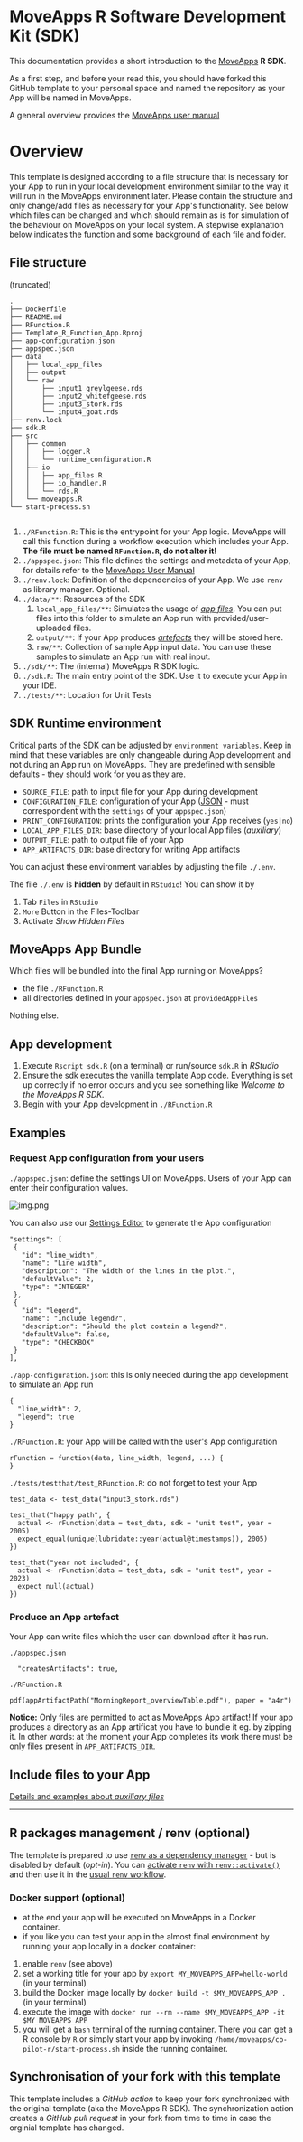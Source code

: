 # MoveApps R Software Development Kit (SDK)

This documentation provides a short introduction to the [MoveApps](https://www.moveapps.org) **R SDK**.

As a first step, and before your read this, you should have forked this GitHub template to your personal space and named the repository as your App will be named in MoveApps.

A general overview provides the [MoveApps user manual](https://docs.moveapps.org/#/create_app)

# Overview

This template is designed according to a file structure that is necessary for your App to run in your local development environment similar to the way it will run in the MoveApps environment later. Please contain the structure and only change/add files as necessary for your App's functionality. See below which files can be changed and which should remain as is for simulation of the behaviour on MoveApps on your local system. A stepwise explanation below indicates the function and some background of each file and folder.

## File structure

(truncated)

```
.
├── Dockerfile
├── README.md
├── RFunction.R
├── Template_R_Function_App.Rproj
├── app-configuration.json
├── appspec.json
├── data
│   ├── local_app_files
│   ├── output
│   └── raw
│       ├── input1_greylgeese.rds
│       ├── input2_whitefgeese.rds
│       ├── input3_stork.rds
│       └── input4_goat.rds
├── renv.lock
├── sdk.R
├── src
│   ├── common
│   │   ├── logger.R
│   │   └── runtime_configuration.R
│   ├── io
│   │   ├── app_files.R
│   │   ├── io_handler.R
│   │   └── rds.R
│   └── moveapps.R
└── start-process.sh


```

1. `./RFunction.R`: This is the entrypoint for your App logic. MoveApps will call this function during a workflow execution which includes your App. **The file must be named `RFunction.R`, do not alter it!**
1. `./appspec.json`: This file defines the settings and metadata of your App, for details refer to the [MoveApps User Manual](https://docs.moveapps.org/#/appspec)
1. `./renv.lock`: Definition of the dependencies of your App. We use `renv` as library manager. Optional.
1. `./data/**`: Resources of the SDK
   1. `local_app_files/**`: Simulates the usage of [*app files*](https://docs.moveapps.org/#/auxiliary). You can put files into this folder to simulate an App run with provided/user-uploaded files. 
   1. `output/**`: If your App produces [*artefacts*](https://docs.moveapps.org/#/copilot-r-sdk?id=artefacts) they will be stored here.
   1. `raw/**`: Collection of sample App input data. You can use these samples to simulate an App run with real input.
1. `./sdk/**`: The (internal) MoveApps R SDK logic.
1. `./sdk.R`: The main entry point of the SDK. Use it to execute your App in your IDE.
1. `./tests/**`: Location for Unit Tests

## SDK Runtime environment

Critical parts of the SDK can be adjusted by `environment variables`. 
Keep in mind that these variables are only changeable during App development and not during an App run on MoveApps.
They are predefined with sensible defaults - they should work for you as they are.

- `SOURCE_FILE`: path to input file for your App during development
- `CONFIGURATION_FILE`: configuration of your App ([JSON](https://www.w3schools.com/js/js_json_intro.asp) - must correspondent with the `settings` of your `appspec.json`)
- `PRINT_CONFIGURATION`: prints the configuration your App receives (`yes|no`)
- `LOCAL_APP_FILES_DIR`: base directory of your local App files (*auxiliary*)
- `OUTPUT_FILE`: path to output file of your App
- `APP_ARTIFACTS_DIR`: base directory for writing App artifacts

You can adjust these environment variables by adjusting the file `./.env`.

The file `./.env` is **hidden** by default in `RStudio`! You can show it by

1. Tab `Files` in `RStudio`
1. `More` Button in the Files-Toolbar
1. Activate _Show Hidden Files_

## MoveApps App Bundle

Which files will be bundled into the final App running on MoveApps?

- the file `./RFunction.R`
- all directories defined in your `appspec.json` at `providedAppFiles` 

Nothing else.

## App development

1. Execute `Rscript sdk.R` (on a terminal) or run/source `sdk.R` in _RStudio_
1. Ensure the sdk executes the vanilla template App code. Everything is set up correctly if no error occurs and you see something like _Welcome to the MoveApps R SDK._
1. Begin with your App development in `./RFunction.R`

## Examples

### Request App configuration from your users

`./appspec.json`: define the settings UI on MoveApps. Users of your App can enter their configuration values.

![img.png](documentation/app-configuration-ui.png)

You can also use our [Settings Editor](https://www.moveapps.org/apps/settingseditor) to generate the App configuration

```
"settings": [
 {
   "id": "line_width",
   "name": "Line width",
   "description": "The width of the lines in the plot.",
   "defaultValue": 2,
   "type": "INTEGER"
 },
 {
   "id": "legend",
   "name": "Include legend?",
   "description": "Should the plot contain a legend?",
   "defaultValue": false,
   "type": "CHECKBOX"
 }
],
```

`./app-configuration.json`: this is only needed during the app development to simulate an App run

```
{
  "line_width": 2,
  "legend": true
}
```

`./RFunction.R`: your App will be called with the user's App configuration

```
rFunction = function(data, line_width, legend, ...) {
}
```

`./tests/testthat/test_RFunction.R`: do not forget to test your App

```
test_data <- test_data("input3_stork.rds")

test_that("happy path", {
  actual <- rFunction(data = test_data, sdk = "unit test", year = 2005)
  expect_equal(unique(lubridate::year(actual@timestamps)), 2005)
})

test_that("year not included", {
  actual <- rFunction(data = test_data, sdk = "unit test", year = 2023)
  expect_null(actual)
})
```

### Produce an App artefact

Your App can write files which the user can download after it has run.

`./appspec.json`

```
  "createsArtifacts": true,
```

`./RFunction.R`

```
pdf(appArtifactPath("MorningReport_overviewTable.pdf"), paper = "a4r")
```

**Notice:** Only files are permitted to act as MoveApps App artifact! If your app produces a directory as an App artificat you have to bundle it eg. by zipping it. In other words: at the moment your App completes its work there must be only files present in `APP_ARTIFACTS_DIR`.

## Include files to your App

[Details and examples about _auxiliary files_](https://docs.moveapps.org/#/auxiliary)

---

## R packages management / renv (optional)

The template is prepared to use [`renv` as a dependency manager](https://rstudio.github.io/renv/articles/renv.html) - but is disabled by default (_opt-in_).
You can [activate `renv` with `renv::activate()`](https://rstudio.github.io/renv/articles/renv.html#uninstalling-renv) and then use it in the [usual `renv` workflow](https://rstudio.github.io/renv/articles/renv.html#workflow).

### Docker support (optional)

- at the end your app will be executed on MoveApps in a Docker container.
- if you like you can test your app in the almost final environment by running your app locally in a docker container:

1. enable `renv` (see above)
1. set a working title for your app by `export MY_MOVEAPPS_APP=hello-world` (in your terminal)
1. build the Docker image locally by `docker build -t $MY_MOVEAPPS_APP .` (in your terminal)
1. execute the image with `docker run --rm --name $MY_MOVEAPPS_APP -it $MY_MOVEAPPS_APP`
1. you will get a `bash` terminal of the running container. There you can get a R console by `R` or simply start your app by invoking `/home/moveapps/co-pilot-r/start-process.sh` inside the running container.

## Synchronisation of your fork with this template

This template includes a _GitHub action_ to keep your fork synchronized with the original template (aka the MoveApps R SDK). The synchronization action creates a _GitHub pull request_ in your fork from time to time in case the orginial template has changed.

